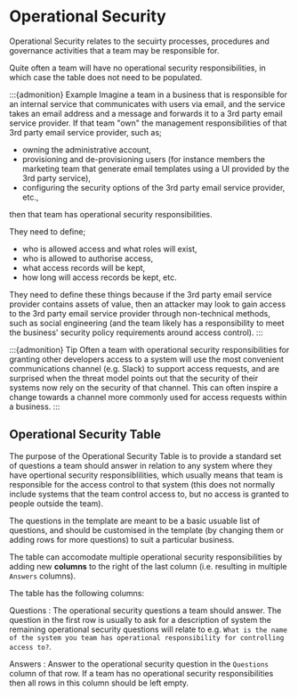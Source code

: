# Operational Security

Operational Security relates to the secuirty processes, procedures and governance activities that a team may be responsible for.  

Quite often a team will have no operational security responsibilities, in which case the table does not need to be populated.

:::{admonition}  Example
Imagine a team in a business that is responsible for an internal service that communicates with users via email, and the service takes an email address and a message and forwards it to a 3rd party email service provider.  If that team "own" the management responsibilities of that 3rd party email service provider, such as; 
- owning the administrative account, 
- provisioning and de-provisioning users (for instance members the marketing team that generate email templates using a UI provided by the 3rd party service), 
- configuring the security options of the 3rd party email service provider, etc., 

then that team has operational security responsibilities.  

They need to define; 
- who is allowed access and what roles will exist, 
- who is allowed to authorise access, 
- what access records will be kept, 
- how long will access records be kept, etc.  

They need to define these things because if the 3rd party email service provider contains assets of value, then an attacker may look to gain access to the 3rd party email service provider through non-technical methods, such as social engineering (and the team likely has a responsibility to meet the business' security policy requirements around access control).
:::

:::{admonition} Tip
Often a team with operational security responsibilities for granting other developers access to a system will use the most convenient communications channel (e.g. Slack) to support access requests, and are surprised when the threat model points out that the security of their systems now rely on the security of that channel.  This can often inspire a change towards a channel more commonly used for access requests within a business.
:::

## Operational Security Table

The purpose of the Operational Security Table is to provide a standard set of questions a team should answer in relation to any system where they have opertional security responsiblilities, which usually means that team is responsible for the access control to that system (this does not normally include systems that the team control access to, but no access is granted to people outside the team).

The questions in the template are meant to be a basic usuable list of questions, and should be customised in the template (by changing them or adding rows for more questions) to suit a particular business.

The table can accomodate multiple operational security responsibilities by adding new **columns** to the right of the last column (i.e. resulting in multiple `Answers` columns).

The table has the following columns:

Questions
:  The operational security questions a team should answer.  The question in the first row is usually to ask for a description of system the remaining operational security questions will relate to e.g. `What is the name of the system you team has operational responsibility for controlling access to?`.

Answers
:  Answer to the operational security question in the `Questions` column of that row.  If a team has no operational security responsibilities then all rows in this column should be left empty.
